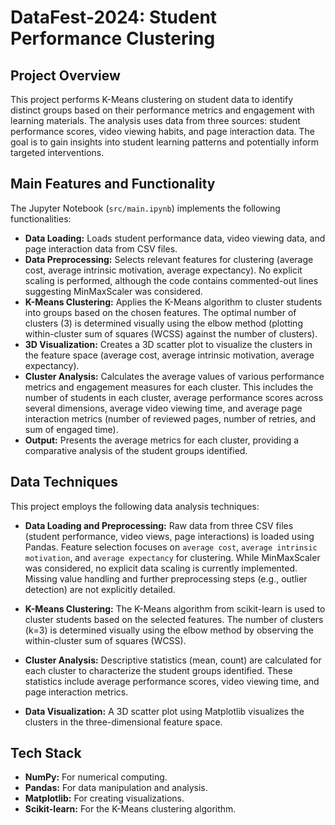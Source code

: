 # DataFest-2024: Student Performance Clustering



## Project Overview

This project performs K-Means clustering on student data to identify distinct groups based on their performance metrics and engagement with learning materials.  The analysis uses data from three sources: student performance scores, video viewing habits, and page interaction data. The goal is to gain insights into student learning patterns and potentially inform targeted interventions.


## Main Features and Functionality

The Jupyter Notebook (`src/main.ipynb`) implements the following functionalities:

* **Data Loading:** Loads student performance data, video viewing data, and page interaction data from CSV files.
* **Data Preprocessing:**  Selects relevant features for clustering (average cost, average intrinsic motivation, average expectancy).  No explicit scaling is performed, although the code contains commented-out lines suggesting MinMaxScaler was considered.
* **K-Means Clustering:** Applies the K-Means algorithm to cluster students into groups based on the chosen features. The optimal number of clusters (3) is determined visually using the elbow method (plotting within-cluster sum of squares (WCSS) against the number of clusters).
* **3D Visualization:** Creates a 3D scatter plot to visualize the clusters in the feature space (average cost, average intrinsic motivation, average expectancy).
* **Cluster Analysis:** Calculates the average values of various performance metrics and engagement measures for each cluster.  This includes the number of students in each cluster, average performance scores across several dimensions, average video viewing time, and average page interaction metrics (number of reviewed pages, number of retries, and sum of engaged time).
* **Output:** Presents the average metrics for each cluster, providing a comparative analysis of the student groups identified.




## Data Techniques

This project employs the following data analysis techniques:

* **Data Loading and Preprocessing:**  Raw data from three CSV files (student performance, video views, page interactions) is loaded using Pandas.  Feature selection focuses on `average cost`, `average intrinsic motivation`, and `average expectancy` for clustering.  While MinMaxScaler was considered, no explicit data scaling is currently implemented. Missing value handling and further preprocessing steps (e.g., outlier detection) are not explicitly detailed.

* **K-Means Clustering:** The K-Means algorithm from scikit-learn is used to cluster students based on the selected features.  The number of clusters (k=3) is determined visually using the elbow method by observing the within-cluster sum of squares (WCSS).

* **Cluster Analysis:** Descriptive statistics (mean, count) are calculated for each cluster to characterize the student groups identified.  These statistics include average performance scores, video viewing time, and page interaction metrics.

* **Data Visualization:** A 3D scatter plot using Matplotlib visualizes the clusters in the three-dimensional feature space.


## Tech Stack

* **NumPy:** For numerical computing.
* **Pandas:** For data manipulation and analysis.
* **Matplotlib:** For creating visualizations.
* **Scikit-learn:** For the K-Means clustering algorithm.


